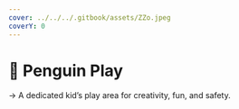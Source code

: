 ```yaml
---
cover: ../../../.gitbook/assets/ZZo.jpeg
coverY: 0
---
```


# 📍 Penguin Play

→ A dedicated kid’s play area for creativity, fun, and safety.
